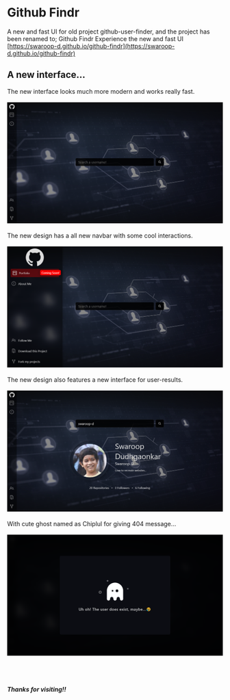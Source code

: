 # Github Findr
A new and fast UI for old project github-user-finder, and the project has been renamed to; Github Findr
Experience the new and fast UI [https://swaroop-d.github.io/github-findr](https://swaroop-d.github.io/github-findr)

## A new interface...
The new interface looks much more modern and works really fast.
<br><br>
![landing.png](./ui/1.png)
<br><br>
The new design has a all new navbar with some cool interactions.
<br><br>
![navbar.png](./ui/2.png)
<br><br>
The new design also features a new interface for user-results.
<br><br>
![results.png](./ui/3.png)
<br><br>
With cute ghost named as Chiplul for giving 404 message...
<br><br>
![404.png](./ui/4.png)

<br><br>
##### Thanks for visiting!!
